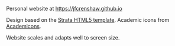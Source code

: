 Personal website at https://jfcrenshaw.github.io

Design based on the [Strata HTML5 template](https://html5up.net/strata).
Academic icons from [Academicons](https://jpswalsh.github.io/academicons/).

Website scales and adapts well to screen size.

